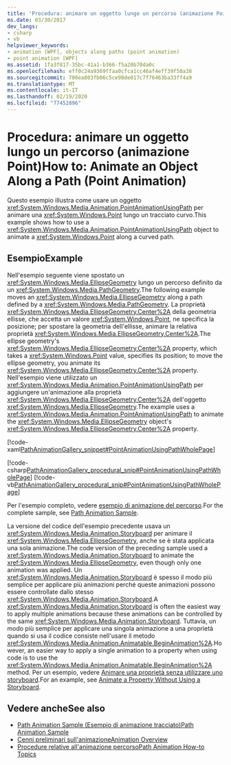 ```yaml
---
title: 'Procedura: animare un oggetto lungo un percorso (animazione Point)'
ms.date: 03/30/2017
dev_langs:
- csharp
- vb
helpviewer_keywords:
- animation [WPF], objects along paths (point animation)
- point animation [WPF]
ms.assetid: 1fa3f817-35bc-41a1-b366-f5a20b70da0c
ms.openlocfilehash: eff0c24a9369ffaa0cfca1cc46af4eff39f58a38
ms.sourcegitcommit: 700ea803fb06c5ce98de017c7f76463ba33ff4a9
ms.translationtype: MT
ms.contentlocale: it-IT
ms.lasthandoff: 02/19/2020
ms.locfileid: "77452896"
---
```

# <a name="how-to-animate-an-object-along-a-path-point-animation"></a><span data-ttu-id="fc59c-102">Procedura: animare un oggetto lungo un percorso (animazione Point)</span><span class="sxs-lookup"><span data-stu-id="fc59c-102">How to: Animate an Object Along a Path (Point Animation)</span></span>
<span data-ttu-id="fc59c-103">Questo esempio illustra come usare un oggetto <xref:System.Windows.Media.Animation.PointAnimationUsingPath> per animare una <xref:System.Windows.Point> lungo un tracciato curvo.</span><span class="sxs-lookup"><span data-stu-id="fc59c-103">This example shows how to use a <xref:System.Windows.Media.Animation.PointAnimationUsingPath> object to animate a <xref:System.Windows.Point> along a curved path.</span></span>  
  
## <a name="example"></a><span data-ttu-id="fc59c-104">Esempio</span><span class="sxs-lookup"><span data-stu-id="fc59c-104">Example</span></span>  
 <span data-ttu-id="fc59c-105">Nell'esempio seguente viene spostato un <xref:System.Windows.Media.EllipseGeometry> lungo un percorso definito da un <xref:System.Windows.Media.PathGeometry>.</span><span class="sxs-lookup"><span data-stu-id="fc59c-105">The following example moves an <xref:System.Windows.Media.EllipseGeometry> along a path defined by a <xref:System.Windows.Media.PathGeometry>.</span></span> <span data-ttu-id="fc59c-106">La proprietà <xref:System.Windows.Media.EllipseGeometry.Center%2A> della geometria ellisse, che accetta un valore <xref:System.Windows.Point>, ne specifica la posizione; per spostare la geometria dell'ellisse, animare la relativa proprietà <xref:System.Windows.Media.EllipseGeometry.Center%2A>.</span><span class="sxs-lookup"><span data-stu-id="fc59c-106">The ellipse geometry's <xref:System.Windows.Media.EllipseGeometry.Center%2A> property, which takes a <xref:System.Windows.Point> value, specifies its position; to move the ellipse geometry, you animate its <xref:System.Windows.Media.EllipseGeometry.Center%2A> property.</span></span> <span data-ttu-id="fc59c-107">Nell'esempio viene utilizzato un <xref:System.Windows.Media.Animation.PointAnimationUsingPath> per aggiungere un'animazione alla proprietà <xref:System.Windows.Media.EllipseGeometry.Center%2A> dell'oggetto <xref:System.Windows.Media.EllipseGeometry>.</span><span class="sxs-lookup"><span data-stu-id="fc59c-107">The example uses a <xref:System.Windows.Media.Animation.PointAnimationUsingPath> to animate the <xref:System.Windows.Media.EllipseGeometry> object's <xref:System.Windows.Media.EllipseGeometry.Center%2A> property.</span></span>  
  
 [!code-xaml[PathAnimationGallery_snippet#PointAnimationUsingPathWholePage](~/samples/snippets/csharp/VS_Snippets_Wpf/PathAnimationGallery_snippet/CS/pointanimationusingpathexample.xaml#pointanimationusingpathwholepage)]  
  
 [!code-csharp[PathAnimationGallery_procedural_snip#PointAnimationUsingPathWholePage](~/samples/snippets/csharp/VS_Snippets_Wpf/PathAnimationGallery_procedural_snip/CSharp/PointAnimationUsingPathExample.cs#pointanimationusingpathwholepage)]
 [!code-vb[PathAnimationGallery_procedural_snip#PointAnimationUsingPathWholePage](~/samples/snippets/visualbasic/VS_Snippets_Wpf/PathAnimationGallery_procedural_snip/VisualBasic/PointAnimationUsingPathExample.vb#pointanimationusingpathwholepage)]  
  
 <span data-ttu-id="fc59c-108">Per l'esempio completo, vedere [esempio di animazione del percorso](https://github.com/Microsoft/WPF-Samples/tree/master/Animation/PathAnimations).</span><span class="sxs-lookup"><span data-stu-id="fc59c-108">For the complete sample, see [Path Animation Sample](https://github.com/Microsoft/WPF-Samples/tree/master/Animation/PathAnimations).</span></span>  
  
 <span data-ttu-id="fc59c-109">La versione del codice dell'esempio precedente usava un <xref:System.Windows.Media.Animation.Storyboard> per animare il <xref:System.Windows.Media.EllipseGeometry>, anche se è stata applicata una sola animazione.</span><span class="sxs-lookup"><span data-stu-id="fc59c-109">The code version of the preceding sample used a <xref:System.Windows.Media.Animation.Storyboard> to animate the <xref:System.Windows.Media.EllipseGeometry>, even though only one animation was applied.</span></span> <span data-ttu-id="fc59c-110">Un <xref:System.Windows.Media.Animation.Storyboard> è spesso il modo più semplice per applicare più animazioni perché queste animazioni possono essere controllate dallo stesso <xref:System.Windows.Media.Animation.Storyboard>.</span><span class="sxs-lookup"><span data-stu-id="fc59c-110">A <xref:System.Windows.Media.Animation.Storyboard> is often the easiest way to apply multiple animations because these animations can be controlled by the same <xref:System.Windows.Media.Animation.Storyboard>.</span></span> <span data-ttu-id="fc59c-111">Tuttavia, un modo più semplice per applicare una singola animazione a una proprietà quando si usa il codice consiste nell'usare il metodo <xref:System.Windows.Media.Animation.Animatable.BeginAnimation%2A>.</span><span class="sxs-lookup"><span data-stu-id="fc59c-111">However, an easier way to apply a single animation to a property when using code is to use the <xref:System.Windows.Media.Animation.Animatable.BeginAnimation%2A> method.</span></span> <span data-ttu-id="fc59c-112">Per un esempio, vedere [Animare una proprietà senza utilizzare uno storyboard](how-to-animate-a-property-without-using-a-storyboard.md).</span><span class="sxs-lookup"><span data-stu-id="fc59c-112">For an example, see [Animate a Property Without Using a Storyboard](how-to-animate-a-property-without-using-a-storyboard.md).</span></span>  
  
## <a name="see-also"></a><span data-ttu-id="fc59c-113">Vedere anche</span><span class="sxs-lookup"><span data-stu-id="fc59c-113">See also</span></span>

- [<span data-ttu-id="fc59c-114">Path Animation Sample (Esempio di animazione tracciato)</span><span class="sxs-lookup"><span data-stu-id="fc59c-114">Path Animation Sample</span></span>](https://github.com/Microsoft/WPF-Samples/tree/master/Animation/PathAnimations)
- [<span data-ttu-id="fc59c-115">Cenni preliminari sull'animazione</span><span class="sxs-lookup"><span data-stu-id="fc59c-115">Animation Overview</span></span>](animation-overview.md)
- [<span data-ttu-id="fc59c-116">Procedure relative all'animazione percorso</span><span class="sxs-lookup"><span data-stu-id="fc59c-116">Path Animation How-to Topics</span></span>](path-animation-how-to-topics.md)
